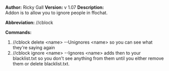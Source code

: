 **Author:** Ricky Gall
**Version:** v 1.07
**Description:**  
Addon is to allow you to ignore people in ffochat.

**Abbreviation:** //cblock

**Commands:**

1. //cblock delete &lt;name&gt; --Unignores &lt;name&gt; so you can see what they're saying again
2. //cblock ignore &lt;name&gt; --Ignores &lt;name&gt; adds then to your blacklist.txt so you don't see anything from them until you either remove them or delete blacklist.txt.
